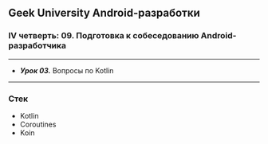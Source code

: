## Geek University Android-разработки
### IV четверть: 09. Подготовка к собеседованию Android-разработчика

---

- ***Урок 03.*** Вопросы по Kotlin

--- 
### Стек
- Kotlin
- Coroutines
- Koin
